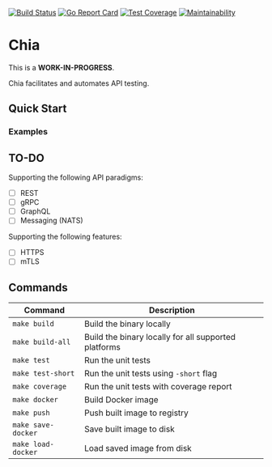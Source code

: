 [![Build Status][workflow-image]][workflow-url]
[![Go Report Card][goreport-image]][goreport-url]
[![Test Coverage][coverage-image]][coverage-url]
[![Maintainability][maintainability-image]][maintainability-url]

# Chia

This is a **WORK-IN-PROGRESS**.

Chia facilitates and automates API testing.

## Quick Start

### Examples

## TO-DO

Supporting the following API paradigms:

  - [ ] REST
  - [ ] gRPC
  - [ ] GraphQL
  - [ ] Messaging (NATS)

Supporting the following features:

  - [ ] HTTPS
  - [ ] mTLS

## Commands

| Command            | Description                                          |
|--------------------|------------------------------------------------------|
| `make build`       | Build the binary locally                             |
| `make build-all`   | Build the binary locally for all supported platforms |
| `make test`        | Run the unit tests                                   |
| `make test-short`  | Run the unit tests using `-short` flag               |
| `make coverage`    | Run the unit tests with coverage report              |
| `make docker`      | Build Docker image                                   |
| `make push`        | Push built image to registry                         |
| `make save-docker` | Save built image to disk                             |
| `make load-docker` | Load saved image from disk                           |


[workflow-url]: https://github.com/moorara/chia/actions
[workflow-image]: https://github.com/moorara/chia/workflows/Main/badge.svg
[goreport-url]: https://goreportcard.com/report/github.com/moorara/chia
[goreport-image]: https://goreportcard.com/badge/github.com/moorara/chia
[coverage-url]: https://codeclimate.com/github/moorara/chia/test_coverage
[coverage-image]: https://api.codeclimate.com/v1/badges/e00a5fd21864f3c3f2ec/test_coverage
[maintainability-url]: https://codeclimate.com/github/moorara/chia/maintainability
[maintainability-image]: https://api.codeclimate.com/v1/badges/e00a5fd21864f3c3f2ec/maintainability
